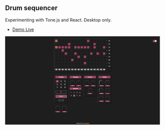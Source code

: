 ## Drum sequencer
Experimenting with Tone.js and React. Desktop only.

- [Demo Live](https://stepsequencer.now.sh/)

![Screen](screenshot.png)